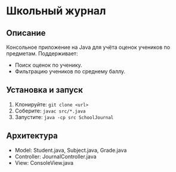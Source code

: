 # Школьный журнал

## Описание
Консольное приложение на Java для учёта оценок учеников по предметам. Поддерживает:
- Поиск оценок по ученику.
- Фильтрацию учеников по среднему баллу.

## Установка и запуск
1. Клонируйте: `git clone <url>`
2. Соберите: `javac src/*.java`
3. Запустите: `java -cp src SchoolJournal`

## Архитектура
- Model: Student.java, Subject.java, Grade.java
- Controller: JournalController.java
- View: ConsoleView.java